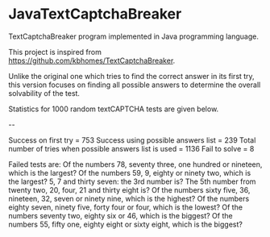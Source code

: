 # JavaTextCaptchaBreaker
TextCaptchaBreaker program implemented in Java programming language.

This project is inspired from https://github.com/kbhomes/TextCaptchaBreaker.

Unlike the original one which tries to find the correct answer in its first try, this version focuses on finding all possible answers to determine the overall solvability of the test. 

Statistics for 1000 random textCAPTCHA tests are given below. 

--

Success on first try = 753
Success using possible answers list = 239
Total number of tries when possible answers list is used = 1136
Fail to solve = 8

Failed tests are:
Of the numbers 78, seventy three, one hundred or nineteen, which is the largest?
Of the numbers 59, 9, eighty or ninety two, which is the largest?
5, 7 and thirty seven: the 3rd number is?
The 5th number from twenty two, 20, four, 21 and thirty eight is?
Of the numbers sixty five, 36, nineteen, 32, seven or ninety nine, which is the highest?
Of the numbers eighty seven, ninety five, forty four or four, which is the lowest?
Of the numbers seventy two, eighty six or 46, which is the biggest?
Of the numbers 55, fifty one, eighty eight or sixty eight, which is the biggest?
